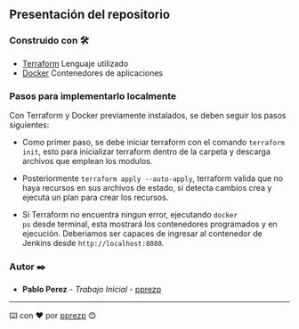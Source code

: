 ## Presentación del repositorio

### Construido con 🛠️

* [Terraform]() Lenguaje utilizado
* [Docker]() Contenedores de aplicaciones


### Pasos para implementarlo localmente

Con Terraform y Docker previamente instalados, se deben seguir los pasos siguientes: 

* Como primer paso, se debe iniciar terraform con el comando <code>terraform init</code>, esto para inicializar terraform dentro de la carpeta y descarga archivos que emplean los modulos.

* Posteriormente <code>terraform apply --auto-apply</code>, terraform valida que no haya recursos en sus archivos de estado, si detecta cambios crea y ejecuta un plan para crear los recursos.

* Si Terraform no encuentra ningun error, ejecutando <code>docker ps</code> desde terminal, esta mostrará los contenedores programados y en ejecución. Deberiamos ser capaces de ingresar al contenedor de Jenkins desde <code>http://localhost:8080</code>.

### Autor ✒️

* **Pablo Perez** - *Trabajo Inicial* - [pprezp](https://github.com/pprezp)

---
⌨️ con ❤️ por [pprezp](https://github.com/pprezp) 😊
